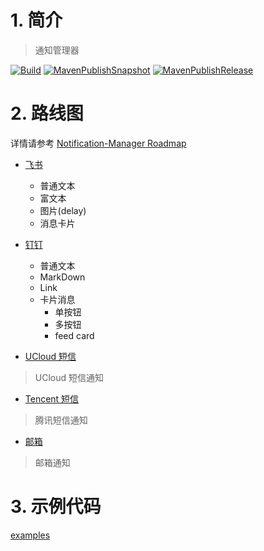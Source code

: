 # 1. 简介
> 通知管理器

[![Build](https://github.com/JavaFamilyClub/notification-manager/actions/workflows/maven-build.yml/badge.svg)](https://github.com/JavaFamilyClub/notification-manager/actions/workflows/maven-build.yml)
[![MavenPublishSnapshot](https://github.com/JavaFamilyClub/notification-manager/actions/workflows/maven-publish-snapshot.yml/badge.svg)](https://github.com/JavaFamilyClub/notification-manager/actions/workflows/maven-publish-snapshot.yml)
[![MavenPublishRelease](https://github.com/JavaFamilyClub/notification-manager/actions/workflows/maven-publish-release.yml/badge.svg)](https://github.com/JavaFamilyClub/notification-manager/actions/workflows/maven-publish-release.yml)

# 2. 路线图

详情请参考 [Notification-Manager Roadmap](https://github.com/orgs/JavaFamilyClub/projects/3/views/1)

* [飞书](./feishu-notification-spring-boot-starter)
  * 普通文本
  * 富文本
  * 图片(delay)
  * 消息卡片

* [钉钉](./dingtalk-notification-spring-boot-starter)
  * 普通文本
  * MarkDown
  * Link
  * 卡片消息
    * 单按钮
    * 多按钮
    * feed card

* [UCloud 短信](./ucloud-sms-notification-spring-boot-starter)
> UCloud 短信通知

* [Tencent 短信](./tencent-sms-notification-spring-boot-starter)
> 腾讯短信通知

* [邮箱](./email-notification-spring-boot-starter)
> 邮箱通知

# 3. 示例代码

[examples](./examples)

